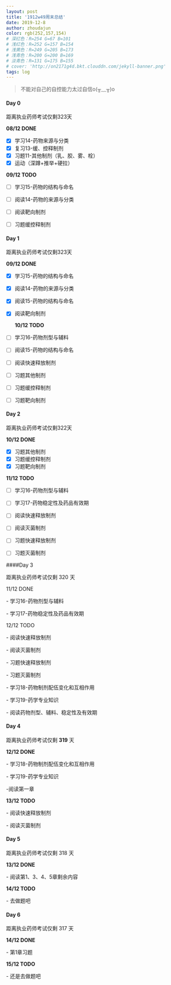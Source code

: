 ```yaml
---
layout: post
title: '1912w49周末总结'
date: 2019-12-8
author: zhoudajun
color: rgb(252,157,154)
# 深红色：R=254 G=67 B=101
# 浅红色：R=252 G=157 B=154
# 浅黄色：R=249 G=205 B=173
# 浅青色：R=200 G=200 B=169
# 淡青色：R=131 G=175 B=155
# cover: 'http://on2171g4d.bkt.clouddn.com/jekyll-banner.png'
tags: log
---
```


> 不能对自己的自控能力太过自信o(╥﹏╥)o



#### Day 0

距离执业药师考试仅剩323天

**08/12 DONE**

- [x] 学习14-药物来源与分类
- [x] 复习13-缓、控释制剂
- [x] 习题11-其他制剂（乳、胶、雾、栓）
- [x] 运动（深蹲+推举+硬拉）

**09/12 TODO**

- [ ] 学习15-药物的结构与命名
- [ ] 阅读14-药物的来源与分类
- [ ] 阅读靶向制剂
- [ ] 习题缓控释制剂



#### Day 1

距离执业药师考试仅剩323天

**09/12 DONE**

- [x] 学习15-药物的结构与命名

- [x] 阅读14-药物的来源与分类

- [x] 阅读15-药物的结构与命名

- [x] 阅读靶向制剂

  **10/12 TODO**

- [ ] 学习16-药物剂型与辅料
- [ ] 阅读15-药物的结构与命名
- [ ] 阅读快速释放制剂
- [ ] 习题其他制剂
- [ ] 习题缓控释制剂
- [ ] 习题靶向制剂



#### Day 2

距离执业药师考试仅剩322天

**10/12 DONE**

- [x]  习题其他制剂
- [x] 习题缓控释制剂
- [x] 习题靶向制剂

**11/12 TODO**

- [ ] 学习16-药物剂型与辅料
- [ ] 学习17-药物稳定性及药品有效期
- [ ] 阅读快速释放制剂
- [ ] 阅读灭菌制剂
- [ ] 习题快速释放制剂
- [ ] 习题灭菌制剂



####Day 3

距离执业药师考试仅剩 320 天

11/12 DONE

\- 学习16-药物剂型与辅料

\- 学习17-药物稳定性及药品有效期

12/12 TODO

\- 阅读快速释放制剂

\- 阅读灭菌制剂

\- 习题快速释放制剂

\- 习题灭菌制剂

\- 学习18-药物制剂配伍变化和互相作用

\- 学习19-药学专业知识

\- 阅读药物剂型、辅料、稳定性及有效期

#### Day 4

距离执业药师考试仅剩 **319** 天

**12/12 DONE**

\- 学习18-药物制剂配伍变化和互相作用

\- 学习19-药学专业知识

-阅读第一章

**13/12 TODO**

\- 阅读快速释放制剂

\- 阅读灭菌制剂



#### Day 5

距离执业药师考试仅剩 318 天

**13/12 DONE**

\- 阅读第1、3、4、5章剩余内容

**14/12 TODO**

\- 去做题吧



#### Day 6

距离执业药师考试仅剩 317 天

**14/12 DONE**

\- 第1章习题

**15/12 TODO**

\- 还是去做题吧